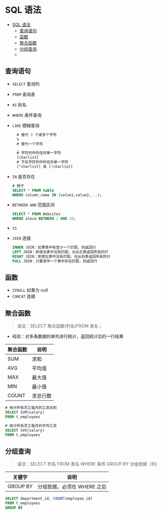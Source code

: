 # SQL 语法

- [SQL 语法](#sql-语法)
  - [查询语句](#查询语句)
  - [函数](#函数)
  - [聚合函数](#聚合函数)
  - [分组查询](#分组查询)
  - [](#)

## 查询语句

- `SELECT` 查询列
- `FROM` 查询表
- `AS` 别名
- `WHERE` 条件查询
- `LIKE` 模糊查询

  ```sql
    # 替代 0 个或多个字符
    %
    # 替代一个字符
    _
    # 字符列中的任何单一字符
    [charlist]
    # 不在字符列中的任何单一字符
    [^charlist] 或 [!charlist]
  ```

- `IN` 是否存在

  ```sql
  # 例子
  SELECT * FROM table
  WHERE column_name IN (value1,value2,...);
  ```

- `BETWEEN AND` 范围区间

  ```sql
  SELECT * FROM Websites
  WHERE alexa BETWEEN 1 AND 20;
  ```

- `IS`
- `JOIN` 连接

  ```sql
  INNER JOIN：如果表中有至少一个匹配，则返回行
  LEFT JOIN：即使右表中没有匹配，也从左表返回所有的行
  RIGHT JOIN：即使左表中没有匹配，也从右表返回所有的行
  FULL JOIN：只要其中一个表中存在匹配，则返回行
  ```

## 函数

- `IFNULL` 如果为 null
- `CONCAT` 连接

## 聚合函数

> 语法：SELECT 聚合函数(列名)FROM 表名；

- 经验：对多条数据的单列进行统计，返回统计后的一行结果

| 聚合函数 | 说明     |
| -------- | -------- |
| SUM      | 求和     |
| AVG      | 平均值   |
| MAX      | 最大值   |
| MIN      | 最小值   |
| COUNT    | 求总行数 |

```sql
# 统计所有员工每月的工资总和
SELECT SUM(salary)
FROM t_employees
```

```sql
# 统计所有员工每月的平均工资
SELECT SVG(salary)
FROM t_employees
```

## 分组查询

> 语法：SELECT 列名 FROM 表名 WHERE 条件 GROUP BY 分组依据（列）

| 关键字   | 说明                        |
| -------- | --------------------------- |
| GROUP BY | 分组依据，必须在 WHERE 之后 |

```sql
SELECT department_id, COUNT(employee_id)
FROM t_employees
GROUP BY
```

## 